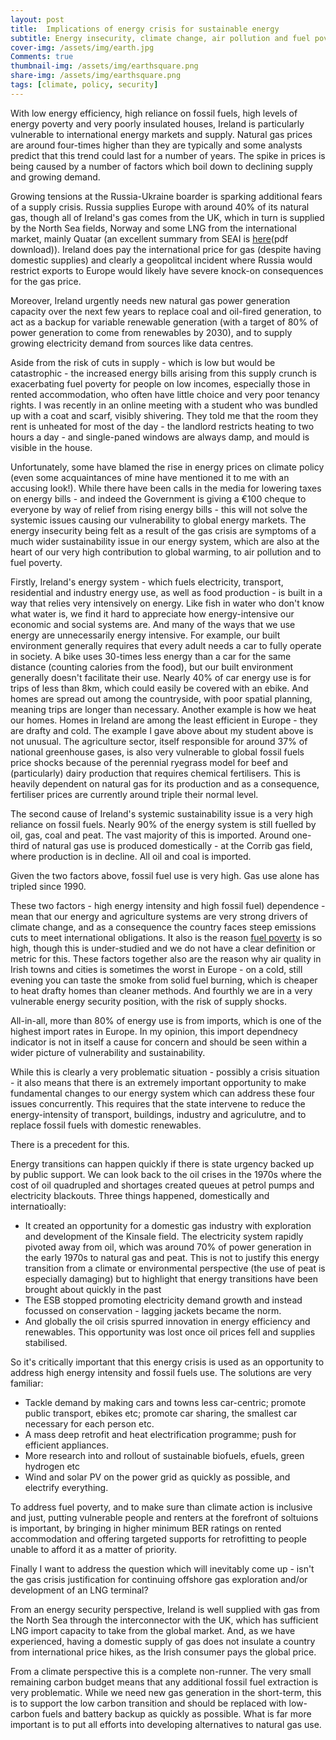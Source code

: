 ```yaml
---
layout: post
title:  Implications of energy crisis for sustainable energy
subtitle: Energy insecurity, climate change, air pollution and fuel poverty have the same roots - and the same solutions
cover-img: /assets/img/earth.jpg
Comments: true
thumbnail-img: /assets/img/earthsquare.png
share-img: /assets/img/earthsquare.png
tags: [climate, policy, security]
---
```



With low energy efficiency, high reliance on fossil fuels, high levels of energy poverty and very poorly insulated houses, Ireland is particularly vulnerable to international energy markets and supply. Natural gas prices are around four-times higher than they are typically and some analysts predict that this trend could last for a number of years. The spike in prices is being caused by a number of factors which boil down to declining supply and growing demand.

Growing tensions at the Russia-Ukraine boarder is sparking additional fears of a supply crisis. Russia supplies Europe with around 40% of its natural gas, though all of Ireland's gas comes from the UK, which in turn is supplied by the North Sea fields, Norway and some LNG from the international market, mainly Quatar (an excellent summary from SEAI is [here](https://www.google.com/url?sa=t&rct=j&q=&esrc=s&source=web&cd=&ved=2ahUKEwi-4vzl39T1AhXPOcAKHbEVAMAQFnoECAkQAQ&url=https%3A%2F%2Fwww.seai.ie%2Fpublications%2FEnergy-Security-in-Ireland-2020-.pdf&usg=AOvVaw0_1eV-xexAeom_uwcMKm-P)(pdf download)). Ireland does pay the international price for gas (despite having domestic supplies) and clearly a geopolitcal incident where Russia would restrict exports to Europe would likely have severe knock-on consequences for the gas price.

Moreover, Ireland urgently needs new natural gas power generation capacity over the next few years to replace coal and oil-fired generation, to act as a backup for variable renewable generation (with a target of 80% of power generation to come from renewables by 2030), and to supply growing electricity demand from sources like data centres.

Aside from the risk of cuts in supply - which is low but would be catastrophic - the increased energy bills arising from this supply crunch is exacerbating fuel poverty for people on low incomes, especially those in rented accommodation, who often have little choice and very poor tenancy rights. I was recently in an online meeting with a student who was bundled up with a coat and scarf, visibly shivering. They told me that the room they rent is unheated for most of the day - the landlord restricts heating to two hours a day - and single-paned windows are always damp, and mould is visible in the house.

Unfortunately, some have blamed the rise in energy prices on climate policy (even some acquaintances of mine have mentioned it to me with an accusing look!). While there have been calls in the media for lowering taxes on energy bills - and indeed the Government is giving a €100 cheque to everyone by way of relief from rising energy bills - this will not solve the systemic issues causing our vulnerability to global energy markets. The energy insecurity being felt as a result of the gas crisis are symptoms of a much wider sustainability issue in our energy system, which are also at the heart of our very high contribution to global warming, to air pollution and to fuel poverty.

Firstly, Ireland's energy system - which fuels electricity, transport, residential and industry energy use, as well as food production - is built in a way that relies very intensively on energy. Like fish in water who don't know what water is, we find it hard to appreciate how energy-intensive our economic and social systems are. And many of the ways that we use energy are unnecessarily energy intensive. For example, our built environment generally requires that every adult needs a car to fully operate in society. A bike uses 30-times less energy than a car for the same distance (counting calories from the food), but our built environment generally doesn't facilitate their use. Nearly 40% of car energy use is for trips of less than 8km, which could easily be covered with an ebike. And homes are spread out among the countryside, with poor spatial planning, meaning trips are longer than necessary. Another example is how we heat our homes. Homes in Ireland are among the least efficient in Europe - they are drafty and cold. The example I gave above about my student above is not unusual. The agriculture sector, itself responsible for around 37% of national greenhouse gases, is also very vulnerable to global fossil fuels price shocks because of the perennial ryegrass model for beef and (particularly) dairy production that requires chemical fertilisers. This is heavily dependent on natural gas for its production and as a consequence, fertiliser prices are currently around triple their normal level.

The second cause of Ireland's systemic sustainability issue is a very high reliance on fossil fuels. Nearly 90% of the energy system is still fuelled by oil, gas, coal and peat. The vast majority of this is imported. Around one-third of natural gas use is produced domestically - at the Corrib gas field, where production is in decline. All oil and coal is imported.

Given the two factors above, fossil fuel use is very high. Gas use alone has tripled since 1990.

These two factors - high energy intensity and high fossil fuel) dependence - mean that our energy and agriculture systems are very strong drivers of climate change, and as a consequence the country faces steep emissions cuts to meet international obligations. It also is the reason [fuel poverty](https://www.socialjustice.ie/content/policy-issues/energy-poverty-and-just-transition) is so high, though this is under-studied and we do not have a clear definition or metric for this. These factors together also are the reason why air quality in Irish towns and cities is sometimes the worst in Europe - on a cold, still evening you can taste the smoke from solid fuel burning, which is cheaper to heat drafty homes than cleaner methods. And fourthly we are in a very vulnerable energy security position, with the risk of supply shocks.

All-in-all, more than 80% of energy use is from imports, which is one of the highest import rates in Europe. In my opinion, this import dependnecy indicator is not in itself a cause for concern and should be seen within a wider picture of vulnerability and sustainability.

While this is clearly a very problematic situation - possibly a crisis situation - it also means that there is an extremely important opportunity to make fundamental changes to our energy system which can address these four issues concurrently. This requires that the state intervene to reduce the energy-intensity of transport, buildings, industry and agriculutre, and to replace fossil fuels with domestic renewables.

There is a precedent for this.

Energy transitions can happen quickly if there is state urgency backed up by public support. We can look back to the oil crises in the 1970s where the cost of oil quadrupled and shortages created queues at petrol pumps and electricity blackouts. Three things happened, domestically and internatioally:
- It created an opportunity for a domestic gas industry with exploration and development of the Kinsale field. The electricity system rapidly pivoted away from oil, which was around 70% of power generation in the early 1970s to natural gas and peat. This is not to justify this energy transition from a climate or environmental perspective (the use of peat is especially damaging) but to highlight that energy transitions have been brought about quickly in the past
- The ESB stopped promoting electricity demand growth and instead focussed on conservation - lagging jackets became the norm.
- And globally the oil crisis spurred innovation in energy efficiency and renewables. This opportunity was lost once oil prices fell and supplies stabilised.

So it's critically important that this energy crisis is used as an opportunity to address high energy intensity and fossil fuels use.  The solutions are very familiar:
- Tackle demand by making cars and towns less car-centric; promote public transport, ebikes etc; promote car sharing, the smallest car necessary for each person etc.
- A mass deep retrofit and heat electrification programme; push for efficient appliances.
- More research into and rollout of sustainable biofuels, efuels, green hydrogen etc
- Wind and solar PV on the power grid as quickly as possible, and electrify everything.

To address fuel poverty, and to make sure than climate action is inclusive and just, putting vulnerable people and renters at the forefront of soltuions is important, by bringing in higher minimum BER ratings on rented accommodation and offering targeted supports for retrofitting to people unable to afford it as a matter of priority.

Finally I want to address the question which will inevitably come up - isn't the gas crisis justification for continuing offshore gas exploration and/or development of an LNG terminal?

From an energy security perspective, Ireland is well supplied with gas from the North Sea through the interconnector with the UK, which has sufficient LNG import capacity to take from the global market. And, as we have experienced, having a domestic supply of gas does not insulate a country from international price hikes, as the Irish consumer pays the global price.

From a climate perspective this is a complete non-runner. The very small remaining carbon budget means that any additional fossil fuel extraction is very problematic. While we need new gas generation in the short-term, this is to support the low carbon transition and should be replaced with low-carbon fuels and battery backup as quickly as possible. What is far more important is to put all efforts into developing alternatives to natural gas use.
